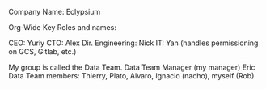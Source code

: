 Company Name: Eclypsium

Org-Wide Key Roles and names:

CEO: Yuriy
CTO: Alex
Dir. Engineering: Nick
IT: Yan (handles permissioning on GCS, Gitlab, etc.)

My group is called the Data Team.
Data Team Manager (my manager) Eric
Data Team members: Thierry, Plato, Alvaro, Ignacio (nacho), myself (Rob)
